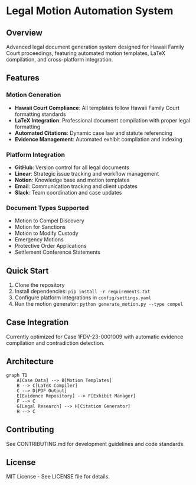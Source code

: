 # Legal Motion Automation System

## Overview
Advanced legal document generation system designed for Hawaii Family Court proceedings, featuring automated motion templates, LaTeX compilation, and cross-platform integration.

## Features

### Motion Generation
- **Hawaii Court Compliance**: All templates follow Hawaii Family Court formatting standards
- **LaTeX Integration**: Professional document compilation with proper legal formatting
- **Automated Citations**: Dynamic case law and statute referencing
- **Evidence Management**: Automated exhibit compilation and indexing

### Platform Integration
- **GitHub**: Version control for all legal documents
- **Linear**: Strategic issue tracking and workflow management
- **Notion**: Knowledge base and motion templates
- **Email**: Communication tracking and client updates
- **Slack**: Team coordination and case updates

### Document Types Supported
- Motion to Compel Discovery
- Motion for Sanctions
- Motion to Modify Custody
- Emergency Motions
- Protective Order Applications
- Settlement Conference Statements

## Quick Start

1. Clone the repository
2. Install dependencies: `pip install -r requirements.txt`
3. Configure platform integrations in `config/settings.yaml`
4. Run the motion generator: `python generate_motion.py --type compel`

## Case Integration
Currently optimized for Case 1FDV-23-0001009 with automatic evidence compilation and contradiction detection.

## Architecture

```mermaid
graph TD
    A[Case Data] --> B[Motion Templates]
    B --> C[LaTeX Compiler]
    C --> D[PDF Output]
    E[Evidence Repository] --> F[Exhibit Manager]
    F --> C
    G[Legal Research] --> H[Citation Generator]
    H --> C
```

## Contributing
See CONTRIBUTING.md for development guidelines and code standards.

## License
MIT License - See LICENSE file for details.